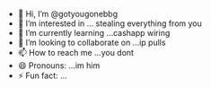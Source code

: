 - 👋 Hi, I’m @gotyougonebbg
- 👀 I’m interested in ... stealing everything from you 
- 🌱 I’m currently learning ...cashapp wiring 
- 💞️ I’m looking to collaborate on ...ip pulls 
- 📫 How to reach me ...you dont 
- 😄 Pronouns: ...im him
- ⚡ Fun fact: ...

<!---
gotyougonebbg/gotyougonebbg is a ✨ special ✨ repository because its `README.md` (this file) appears on your GitHub profile.
You can click the Preview link to take a look at your changes.
--->
